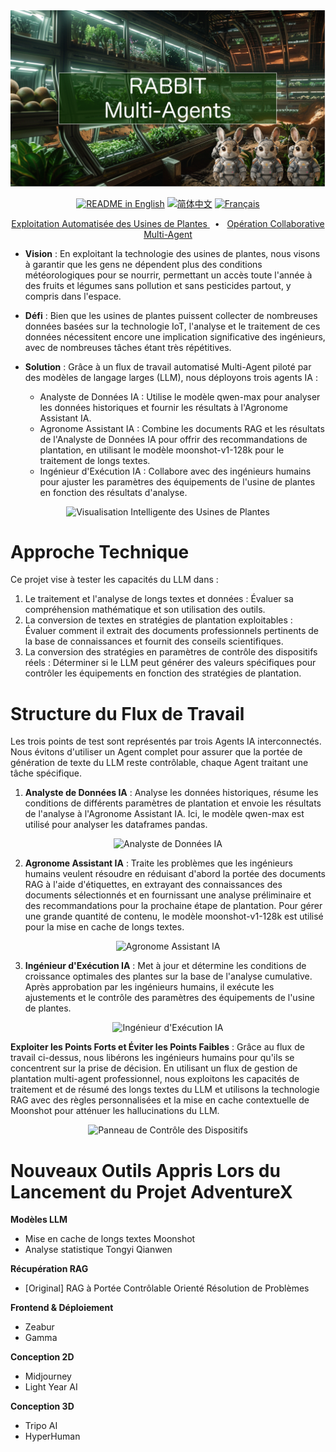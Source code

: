 <div align="center">
<div align="center">
 <img alt="ASTRA" height="auto" src="../../images/cover2.png">
</div>

<a href="../../README.md"><img alt="README in English" src="https://img.shields.io/badge/English-lightgrey"></a>
<a href=".README-CN.md"><img alt="简体中文" src="https://img.shields.io/badge/简体中文-lightgrey"></a>
<a href=".README-FR.md"><img alt="Français" src="https://img.shields.io/badge/Français-lightgrey"></a>

<a href="">
<span>Exploitation Automatisée des Usines de Plantes</span>
</a>
<span>&nbsp;&nbsp;•&nbsp;&nbsp;</span>
<a href="">
<span>Opération Collaborative Multi-Agent</span>
</a>
</div>

* **Vision** : En exploitant la technologie des usines de plantes, nous visons à garantir que les gens ne dépendent plus des conditions météorologiques pour se nourrir, permettant un accès toute l'année à des fruits et légumes sans pollution et sans pesticides partout, y compris dans l'espace.

* **Défi** : Bien que les usines de plantes puissent collecter de nombreuses données basées sur la technologie IoT, l'analyse et le traitement de ces données nécessitent encore une implication significative des ingénieurs, avec de nombreuses tâches étant très répétitives.

* **Solution** : Grâce à un flux de travail automatisé Multi-Agent piloté par des modèles de langage larges (LLM), nous déployons trois agents IA :

    * Analyste de Données IA : Utilise le modèle qwen-max pour analyser les données historiques et fournir les résultats à l'Agronome Assistant IA.
    * Agronome Assistant IA : Combine les documents RAG et les résultats de l'Analyste de Données IA pour offrir des recommandations de plantation, en utilisant le modèle moonshot-v1-128k pour le traitement de longs textes.
    * Ingénieur d'Exécution IA : Collabore avec des ingénieurs humains pour ajuster les paramètres des équipements de l'usine de plantes en fonction des résultats d'analyse.

<div align="center">
<img  alt="Visualisation Intelligente des Usines de Plantes" src="../../images/gif_data.gif">
</div>

# Approche Technique

Ce projet vise à tester les capacités du LLM dans :
1. Le traitement et l'analyse de longs textes et données : Évaluer sa compréhension mathématique et son utilisation des outils.
2. La conversion de textes en stratégies de plantation exploitables : Évaluer comment il extrait des documents professionnels pertinents de la base de connaissances et fournit des conseils scientifiques.
3. La conversion des stratégies en paramètres de contrôle des dispositifs réels : Déterminer si le LLM peut générer des valeurs spécifiques pour contrôler les équipements en fonction des stratégies de plantation.

# Structure du Flux de Travail

Les trois points de test sont représentés par trois Agents IA interconnectés. Nous évitons d'utiliser un Agent complet pour assurer que la portée de génération de texte du LLM reste contrôlable, chaque Agent traitant une tâche spécifique.

1. **Analyste de Données IA** : Analyse les données historiques, résume les conditions de différents paramètres de plantation et envoie les résultats de l'analyse à l'Agronome Assistant IA. Ici, le modèle qwen-max est utilisé pour analyser les dataframes pandas.

<div align="center">
<img  alt="Analyste de Données IA" src="../../images/gif_ai_analyst.gif">
</div>

2. **Agronome Assistant IA** : Traite les problèmes que les ingénieurs humains veulent résoudre en réduisant d'abord la portée des documents RAG à l'aide d'étiquettes, en extrayant des connaissances des documents sélectionnés et en fournissant une analyse préliminaire et des recommandations pour la prochaine étape de plantation. Pour gérer une grande quantité de contenu, le modèle moonshot-v1-128k est utilisé pour la mise en cache de longs textes.
<div align="center">
<img  alt="Agronome Assistant IA" src="../../images/gif_ai_expert.gif">
</div>

3. **Ingénieur d'Exécution IA** : Met à jour et détermine les conditions de croissance optimales des plantes sur la base de l'analyse cumulative. Après approbation par les ingénieurs humains, il exécute les ajustements et le contrôle des paramètres des équipements de l'usine de plantes.

<div align="center">
<img  alt="Ingénieur d'Exécution IA" src="../../images/gif_ai_engineer.gif">
</div>

**Exploiter les Points Forts et Éviter les Points Faibles** : Grâce au flux de travail ci-dessus, nous libérons les ingénieurs humains pour qu'ils se concentrent sur la prise de décision. En utilisant un flux de gestion de plantation multi-agent professionnel, nous exploitons les capacités de traitement et de résumé des longs textes du LLM et utilisons la technologie RAG avec des règles personnalisées et la mise en cache contextuelle de Moonshot pour atténuer les hallucinations du LLM.

<div align="center">
<img  alt="Panneau de Contrôle des Dispositifs" src="../../images/gif_device_control.gif">
</div>

# Nouveaux Outils Appris Lors du Lancement du Projet AdventureX

**Modèles LLM**

* Mise en cache de longs textes Moonshot
* Analyse statistique Tongyi Qianwen

**Récupération RAG**

* [Original] RAG à Portée Contrôlable Orienté Résolution de Problèmes

**Frontend & Déploiement**

* Zeabur
* Gamma

**Conception 2D**
- Midjourney
- Light Year AI

**Conception 3D**
- Tripo AI
- HyperHuman
